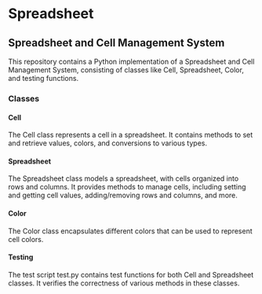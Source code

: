 # Spreadsheet

## Spreadsheet and Cell Management System

This repository contains a Python implementation of a Spreadsheet and Cell Management System,
consisting of classes like Cell, Spreadsheet, Color, and testing functions.

### Classes

#### Cell

The Cell class represents a cell in a spreadsheet. It contains methods to set and retrieve values, colors, and conversions to various types.

#### Spreadsheet

The Spreadsheet class models a spreadsheet, with cells organized into rows and columns. It provides methods to manage cells, including setting and getting cell values, adding/removing rows and columns, and more.

#### Color

The Color class encapsulates different colors that can be used to represent cell colors.

#### Testing

The test script test.py contains test functions for both Cell and Spreadsheet classes. It verifies the correctness of various methods in these classes.
